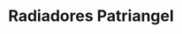 ---
title: "Radiadores Patriangel"
url: /caracas/radiadores-patriangel/
shop: reparación de automóviles
---